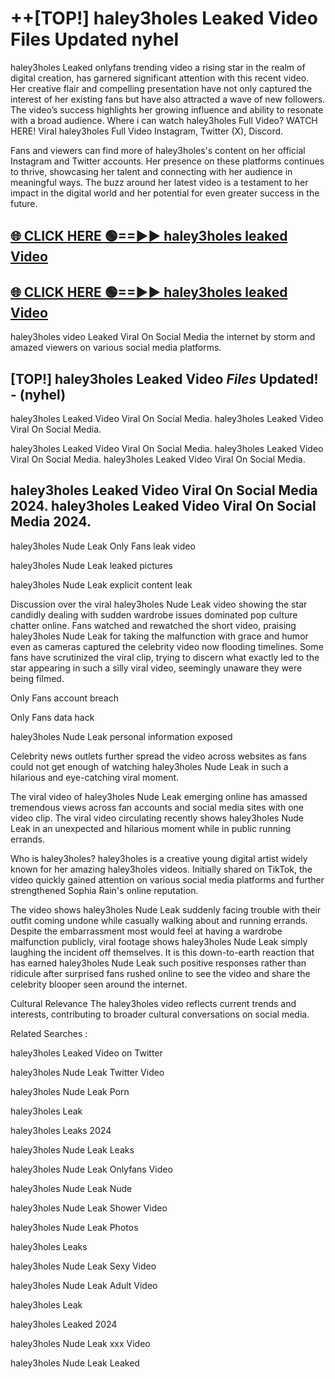 # ++[TOP!] haley3holes Leaked Video Files Updated nyhel<br>

haley3holes Leaked onlyfans trending video a rising star in the realm of digital creation, has garnered significant attention with this recent video. Her creative flair and compelling presentation have not only captured the interest of her existing fans but have also attracted a wave of new followers. The video’s success highlights her growing influence and ability to resonate with a broad audience.
Where i can watch haley3holes Full Video? WATCH HERE! Viral haley3holes Full Video Instagram, Twitter (X), Discord.


Fans and viewers can find more of haley3holes's content on her official Instagram and Twitter accounts. Her presence on these platforms continues to thrive, showcasing her talent and connecting with her audience in meaningful ways. The buzz around her latest video is a testament to her impact in the digital world and her potential for even greater success in the future.


## [🌐 CLICK HERE 🟢==►► haley3holes leaked Video ](https://xnudes.xyz/go)

## [🌐 CLICK HERE 🟢==►► haley3holes leaked Video ](https://xnudes.xyz/go)



haley3holes video Leaked Viral On Social Media the internet by storm and amazed viewers on various social media platforms.


## [TOP!] haley3holes Leaked Video *Files* Updated! - (nyhel)

haley3holes Leaked Video Viral On Social Media. haley3holes Leaked Video Viral On Social Media.

haley3holes Leaked Video Viral On Social Media. haley3holes Leaked Video Viral On Social Media. haley3holes Leaked Video Viral On Social Media.


## haley3holes Leaked Video Viral On Social Media 2024. haley3holes Leaked Video Viral On Social Media 2024.
haley3holes Nude Leak Only Fans leak video

haley3holes Nude Leak leaked pictures

haley3holes Nude Leak explicit content leak

Discussion over the viral haley3holes Nude Leak video showing the star candidly dealing with sudden wardrobe issues dominated pop culture chatter online. Fans watched and rewatched the short video, praising haley3holes Nude Leak for taking the malfunction with grace and humor even as cameras captured the celebrity video now flooding timelines. Some fans have scrutinized the viral clip, trying to discern what exactly led to the star appearing in such a silly viral video, seemingly unaware they were being filmed.


Only Fans account breach

Only Fans data hack

haley3holes Nude Leak personal information exposed

Celebrity news outlets further spread the video across websites as fans could not get enough of watching haley3holes Nude Leak in such a hilarious and eye-catching viral moment.


The viral video of haley3holes Nude Leak emerging online has amassed tremendous views across fan accounts and social media sites with one video clip. The viral video circulating recently shows haley3holes Nude Leak in an unexpected and hilarious moment while in public running errands.


Who is haley3holes? haley3holes is a creative young digital artist widely known for her amazing haley3holes videos. Initially shared on TikTok, the video quickly gained attention on various social media platforms and further strengthened Sophia Rain's online reputation.

The video shows haley3holes Nude Leak suddenly facing trouble with their outfit coming undone while casually walking about and running errands. Despite the embarrassment most would feel at having a wardrobe malfunction publicly, viral footage shows haley3holes Nude Leak simply laughing the incident off themselves. It is this down-to-earth reaction that has earned haley3holes Nude Leak such positive responses rather than ridicule after surprised fans rushed online to see the video and share the celebrity blooper seen around the internet.

Cultural Relevance The haley3holes video reflects current trends and interests, contributing to broader cultural conversations on social media.

Related Searches :

haley3holes Leaked Video on Twitter

haley3holes Nude Leak Twitter Video

haley3holes Nude Leak Porn

haley3holes Leak 

haley3holes Leaks 2024

haley3holes Nude Leak Leaks

haley3holes Nude Leak Onlyfans Video

haley3holes Nude Leak Nude

haley3holes Nude Leak Shower Video

haley3holes Nude Leak Photos

haley3holes Leaks

haley3holes Nude Leak Sexy Video

haley3holes Nude Leak Adult Video

haley3holes Leak

haley3holes Leaked 2024

haley3holes Nude Leak xxx Video

haley3holes Nude Leak Leaked